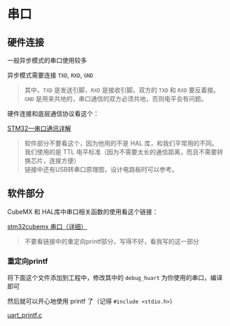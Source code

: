 # 串口

## 硬件连接

一般异步模式的串口使用较多

异步模式需要连接 `TXD`, `RXD`, `GND`

> 其中，`TXD` 是发送引脚，`RXD` 是接收引脚。双方的 `TXD` 和 `RXD` 要反着接。  
> `GND` 是用来共地的，串口通信的双方必须共地，否则电平会有问题。

硬件连接和底层通信协议看这个：

 [STM32—串口通讯详解](https://blog.csdn.net/qq_43743762/article/details/97811470)

> 软件部分不要看这个，因为他用的不是 HAL 库，和我们平常用的不同。  
> 我们使用的是 TTL 电平标准（因为不需要太长的通信距离，而且不需要转换芯片，连接方便）  
> 链接中还有USB转串口原理图，设计电路板时可以参考。  


## 软件部分

CubeMX 和 HAL库中串口相关函数的使用看这个链接：

[stm32cubemx 串口（详细）](https://blog.csdn.net/qq_45699195/article/details/119912517)

> 不要看链接中的重定向printf部分，写得不好，看我写的这一部分

### 重定向printf

将下面这个文件添加到工程中，修改其中的 `debug_huart` 为你使用的串口，编译即可

然后就可以开心地使用 printf 了（记得 `#include <stdio.h>`）

[uart_printf.c](./uart_printf.c)
